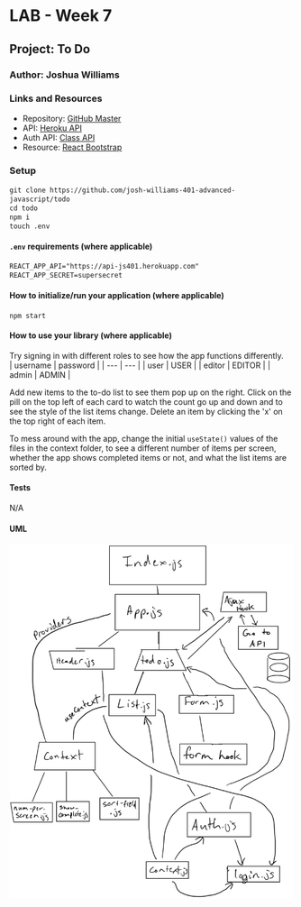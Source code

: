 # LAB - Week 7

## Project: To Do

### Author: Joshua Williams

### Links and Resources
 - Repository: [GitHub Master](https://github.com/josh-williams-401-advanced-javascript/todo)
 - API: [Heroku API](https://josh-williams-api-server.herokuapp.com/api/v1/todo)
 - Auth API: [Class API](https://api-js401.herokuapp.com)
 - Resource: [React Bootstrap](https://react-bootstrap.netlify.app/)


### Setup
```
git clone https://github.com/josh-williams-401-advanced-javascript/todo
cd todo
npm i
touch .env
```

#### `.env` requirements (where applicable)
```
REACT_APP_API="https://api-js401.herokuapp.com"
REACT_APP_SECRET=supersecret
```

#### How to initialize/run your application (where applicable)
```
npm start
```

#### How to use your library (where applicable)

Try signing in with different roles to see how the app functions differently.  
| username | password |
| --- | --- |
| user | USER |
| editor | EDITOR |
| admin | ADMIN |  
  

Add new items to the to-do list to see them pop up on the right. Click on the pill on the top left of each card to watch the count go up and down and to see the style of the list items change. Delete an item by clicking the 'x' on the top right of each item.

To mess around with the app, change the initial `useState()` values of the files in the context folder, to see a different number of items per screen, whether the app shows completed items or not, and what the list items are sorted by.

#### Tests

N/A

#### UML

![UML](./images/uml-todo-lab-34.png)

